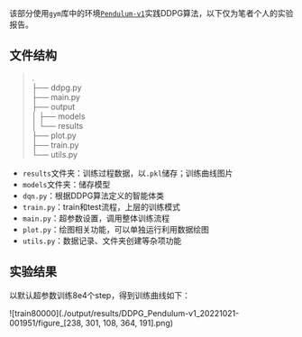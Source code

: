 该部分使用`gym`库中的环境[`Pendulum-v1`](https://www.gymlibrary.dev/environments/classic_control/pendulum/)实践DDPG算法，以下仅为笔者个人的实验报告。

## 文件结构

> .  
> ├── ddpg.py  
> ├── main.py  
> ├── output  
> │   ├── models  
> │   └── results  
> ├── plot.py  
> ├── train.py  
> └── utils.py

+ `results`文件夹：训练过程数据，以`.pkl`储存；训练曲线图片
+ `models`文件夹：储存模型
+ `dqn.py`：根据DDPG算法定义的智能体类
+ `train.py`：train和test流程，上层的训练模式
+ `main.py`：超参数设置，调用整体训练流程
+ `plot.py`：绘图相关功能，可以单独运行利用数据绘图
+ `utils.py`：数据记录、文件夹创建等杂项功能

## 实验结果

以默认超参数训练8e4个step，得到训练曲线如下：

![train80000](./output/results/DDPG_Pendulum-v1_20221021-001951/figure_[238, 301, 108, 364, 191].png)

